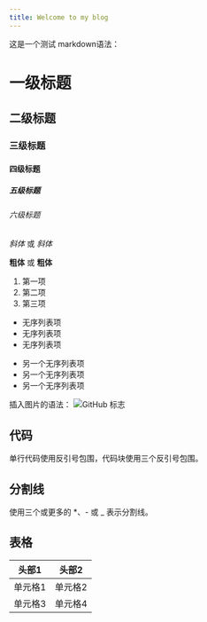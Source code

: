 ```yaml
---
title: Welcome to my blog
---
```


这是一个测试
markdown语法：
# 一级标题
## 二级标题
### 三级标题
#### 四级标题
##### 五级标题
###### 六级标题
*斜体* 或 _斜体_

**粗体** 或 __粗体__

1. 第一项
2. 第二项
3. 第三项

- 无序列表项
- 无序列表项
- 无序列表项

+ 另一个无序列表项
+ 另一个无序列表项
+ 另一个无序列表项

插入图片的语法： ![GitHub 标志](https://github.githubassets.com/images/modules/logos_page/GitHub-Mark.png)

## 代码
单行代码使用反引号包围，代码块使用三个反引号包围。

## 分割线
使用三个或更多的 *、- 或 _ 表示分割线。

## 表格
| 头部1 | 头部2 |
| ------ | ------ |
| 单元格1 | 单元格2 |
| 单元格3 | 单元格4 |
